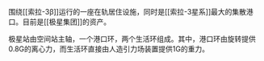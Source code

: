 围绕[[索拉-3β]]运行的一座在轨居住设施，同时是[[索拉-3星系]]最大的集散港口。目前是[[极星集团]]的资产。

极星站由空间站主轴，一个港口环，两个生活环组成。其中，港口环由旋转提供0.8G的离心力，而生活环直接由人造引力场装置提供1G的重力。